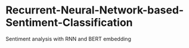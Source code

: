 # Recurrent-Neural-Network-based-Sentiment-Classification
Sentiment analysis with RNN and BERT embedding
